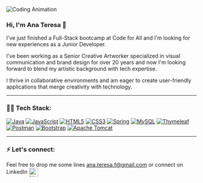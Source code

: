 ![Coding Animation](https://raw.githubusercontent.com/Anmol-Baranwal/Cool-GIFs-For-GitHub/main/assets/coding-freak.gif)


 
 ### Hi, I'm Ana Teresa 🌱

I've just finished a Full-Stack bootcamp at Code for All and I'm looking for new experiences as a Junior Developer.

I've been working as a Senior Creative Artworker specialized in visual communication and brand design for over 20 years 
and now I'm looking forward to blend my artistic background with tech expertise. 

I thrive in collaborative environments and am eager to create user-friendly applications that merge creativity with technology. 

***

###  👩‍💻 Tech Stack:

[![Java](https://img.shields.io/badge/Java-ED8B00?style=flat-square&logo=java&logoColor=white)](https://www.oracle.com/java/)
[![JavaScript](https://img.shields.io/badge/JavaScript-F7DF1E?style=flat-square&logo=javascript&logoColor=black)](https://www.javascript.com/)
[![HTML5](https://img.shields.io/badge/HTML5-E34F26?style=flat-squar&logo=html5&logoColor=white)](https://developer.mozilla.org/en-US/docs/Web/HTML)
[![CSS3](https://img.shields.io/badge/CSS3-1572B6?style=flat-squar&logo=css3&logoColor=white)](https://developer.mozilla.org/en-US/docs/Web/CSS)
[![Spring](https://img.shields.io/badge/Spring-6DB33F?style=flat-squar&logo=spring&logoColor=white)](https://spring.io/)
[![MySQL](https://img.shields.io/badge/MySQL-005C84?style=flat-squar&logo=mysql&logoColor=white)](https://www.mysql.com/)
[![Thymeleaf](https://img.shields.io/badge/Thymeleaf-005f1f?style=flat-square&logo=thymeleaf&logoColor=white)](https://www.thymeleaf.org/)
[![Postman](https://img.shields.io/badge/Postman-FF6C37?style=flat-square&logo=postman&logoColor=white)](https://www.postman.com/)
[![Bootstrap](https://img.shields.io/badge/Bootstrap-7952B3?style=flat-squar&logo=bootstrap&logoColor=white)](https://getbootstrap.com/)
[![Apache Tomcat](https://img.shields.io/badge/Apache_Tomcat-F8DC75?style=flat-squar&logo=apache-tomcat&logoColor=black)](https://tomcat.apache.org/)


***

### ⚡ Let's connect:

Feel free to drop me some lines ana.teresa.f@gmail.com or connect on LinkedIn   <a href="https://www.linkedin.com/in/ana-teresa-m-fernandes/" target="_blank">
    <img src="https://upload.wikimedia.org/wikipedia/commons/c/ca/LinkedIn_logo_initials.png" alt="LinkedIn Logo" width="24" style="vertical-align:middle; margin-right:4px;"/> 
</a>

